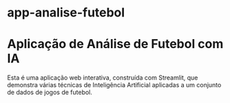 # app-analise-futebol


# Aplicação de Análise de Futebol com IA
Esta é uma aplicação web interativa, construída com Streamlit, que demonstra várias técnicas de Inteligência Artificial aplicadas a um conjunto de dados de jogos de futebol.
